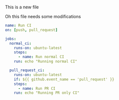 This is a new file

Oh this file needs some modifications

``` yaml
name: Run CI
on: [push, pull_request]

jobs:
  normal_ci:
    runs-on: ubuntu-latest
    steps:
      - name: Run normal CI
	run: echo "Running normal CI"

  pull_request_ci:
    runs-on: ubuntu-latest
    if: ${{ github.event_name == 'pull_request' }}
    steps:
      - name: Run PR CI
	run: echo "Running PR only CI"
```
